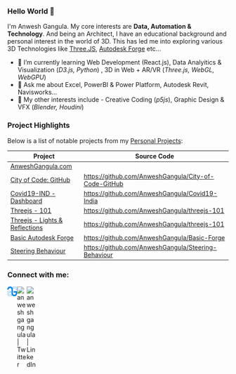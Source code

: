 ### Hello World 👋

I'm Anwesh Gangula. My core interests are **Data, Automation & Technology**. And being an Architect, I have an educational background and personal interest in the world of 3D. This has led me into exploring various 3D Technologies like [Three.JS](https://threejs.org/), [Autodesk Forge](https://forge.autodesk.com/) etc...

- 🌱 I’m currently learning Web Development (React.js), Data Analyitics & Visualization (_D3.js, Python_) , 3D in Web + AR/VR (_Three.js, WebGL, WebGPU_)
- 💬 Ask me about Excel, PowerBI & Power Platform, Autodesk Revit, Navisworks...
- 💖 My other interests include - Creative Coding (_p5js_), Graphic Design & VFX (_Blender, Houdini_)

### Project Highlights

Below is a list of notable projects from my [Personal Projects](https://github.com/stars/AnweshGangula/lists/personal-projects):

| Project                                                                                              | Source Code                                          |
| ---------------------------------------------------------------------------------------------------- | ---------------------------------------------------- |
| [AnweshGangula.com][website]                                                                         |                                                      |
| [City of Code: GitHub](https://anweshgangula.github.io/City-of-Code-GitHub/dist/)                    | https://github.com/AnweshGangula/City-of-Code-GitHub |
| [Covid19-IND - Dashboard](https://anweshgangula.github.io/Covid19-India)                             | https://github.com/AnweshGangula/Covid19-India       |
| [Threejs - 101](https://anweshgangula.github.io/threejs-101)                                         | https://github.com/AnweshGangula/threejs-101         |
| [Threejs - Lights & Reflections](https://anweshgangula.github.io/threejs-101/Light%20&%20Reflection) | https://github.com/AnweshGangula/threejs-101         |
| [Basic Autodesk Forge](https://anweshgangula.github.io/Basic-Forge/)                                 | https://github.com/AnweshGangula/Basic-Forge         |
| [Steering Behaviour](https://anweshgangula.github.io/Steering-Behaviour)                             | https://github.com/AnweshGangula/Steering-Behaviour  |

### Connect with me:

[<img align="left" alt="anweshgangula.com" width="22px" src="./Assets/Logo.png" />][website]
[<img align="left" alt="anweshgangula | Twitter" width="22px" src="https://cdn.jsdelivr.net/npm/simple-icons@v3/icons/twitter.svg" />][twitter]
[<img align="left" alt="anweshgangula | LinkedIn" width="22px" src="https://cdn.jsdelivr.net/npm/simple-icons@v3/icons/linkedin.svg" />][linkedin]

[website]: https://anweshgangula.com
[twitter]: https://twitter.com/AnweshGangula
[linkedin]: https://www.linkedin.com/in/AnweshGangula

<!--
[![Anwesh's github stats](https://github-readme-stats.vercel.app/api?username=anweshgangula)](https://github.com/AnweshGangula)
[![Anwesh's top language stats](https://github-readme-stats.vercel.app/api/top-langs/?username=anweshgangula)](https://github.com/AnweshGangula)

inspiration: https://github.com/codeSTACKr/codeSTACKr/blob/master/README.md and https://www.youtube.com/watch?v=ECuqb5Tv9qI

**AnweshGangula/AnweshGangula** is a ✨ _special_ ✨ repository because its `README.md` (this file) appears on your GitHub profile.

Here are some ideas to get you started:

- 🔭 I’m currently working on ...
- 🌱 I’m currently learning ...
- 👯 I’m looking to collaborate on ...
- 🤔 I’m looking for help with ...
- 💬 Ask me about ...
- 📫 How to reach me: ...
- 😄 Pronouns: ...
- ⚡ Fun fact: ...
-->
